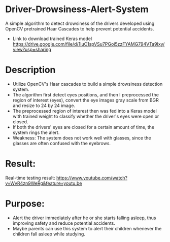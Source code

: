 # Driver-Drowsiness-Alert-System
A simple algorithm to detect drowsiness of the drivers developed using OpenCV pretrained Haar Cascades to help prevent potential accidents.

* Link to download trained Keras model
https://drive.google.com/file/d/1IuC1spVSu7PGoi5zzFYAMG794VTa9Ixy/view?usp=sharing

Description
===============
* Utilize OpenCV's Haar cascades to build a simple drowsiness detection system.
* The algorithm first detect eyes positions, and then I preprocessed the region of interest (eyes), convert the eye images gray scale from BGR and resize to 24 by 24 image.
* The preprocessed region of interest then was fed into a Keras model with trained weight to classify whether the driver's eyes were open or closed.
* If both the drivers' eyes are closed for a certain amount of time, the system rings the alert.
* Weakness: The system does not work well with glasses, since the glasses are often confused with the eyebrows.

Result:
===============
Real-time testing result: https://www.youtube.com/watch?v=WvR4zn9WeRg&feature=youtu.be

Purpose:
===============
* Alert the driver immediately after he or she starts falling asleep, thus improving safety and reduce potential accidents.
* Maybe parents can use this system to alert their children whenever the children fall asleep while studying.
